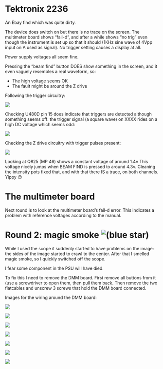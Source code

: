 # Tektronix 2236

An Ebay find which was quite dirty.

The device does switch on but there is no trace on the screen. The multimeter board shows “fail-d”, and after a while shows “no trig” even though the instrument is set up so that it should (1KHz sine wave of 4Vpp input on A used as signal). No trigger setting causes a display at all.

Power supply voltages all seem fine.

Pressing the “beam find” button DOES show something in the screen, and it even vaguely resembles a real waveform, so:

- The high voltage seems OK
- The fault might be around the Z drive

Following the trigger circuitry:

![](./attachments/image-20221117-190052.png)

Checking U480D pin 15 does indicate that triggers are detected although something seems off: the trigger signal (a square wave) on XXXX rides on a high DC voltage which seems odd:

![](./attachments/image-20221117-190434.png)

Checking the Z drive circuitry with trigger pulses present:

![](./attachments/image-20221117-185930.png)

Looking at Q825 (MP 46) shows a constant voltage of around 1.4v This voltage nicely jumps when BEAM FIND is pressed to around 4.3v. Cleaning the intensity pots fixed that, and with that there IS a trace, on both channels. Yippy :wink:

# The multimeter board

Next round is to look at the multimeter board’s fail-d error. This indicates a problem with reference voltages according to the manual.

# Round 2: magic smoke ![(blue star)](https://domui.atlassian.net/wiki/s/245995130/6452/f3c9d64e165341d4d80b32bf0e9c34e1b34b5066/_/images/icons/emoticons/72/1f622.png)

While I used the scope it suddenly started to have problems on the image: the sides of the image started to crawl to the center. After that I smelled magic smoke, so I quickly switched off the scope.

I fear some component in the PSU will have died.

To fix this I need to remove the DMM board. First remove all buttons from it (use a screwdriver to open them, then pull them back. Then remove the two flatcables and unscrew 3 screws that hold the DMM board connected.

Images for the wiring around the DMM board:

![](./attachments/image-20231217-140242.png)

![](./attachments/image-20231217-140432.png)

![](./attachments/image-20231217-140304.png)

![](./attachments/image-20231217-140329.png)

![](./attachments/image-20231217-140449.png)

![](./attachments/image-20231217-140500.png)

![](./attachments/image-20231217-140513.png)